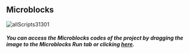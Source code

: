 ## Microblocks
![allScripts31301](https://user-images.githubusercontent.com/112697142/197472784-660b288b-c486-4869-9d75-b34b23f837b4.png)


##### You can access the Microblocks codes of the project by dragging the image to the Microblocks Run tab or clicking [here](https://microblocks.fun/run/microblocks.html#scripts=GP%20Scripts%0Adepends%20%27OLED%20Graphics%27%20%27PicoBricks%27%20%27Tone%27%0A%0Ascript%20532%2072%20%7B%0AwhenCondition%20%28start%20%3D%3D%201%29%0AsendBroadcast%20%27change%20word%27%0AresetTimer%0ArepeatUntil%20%28%28timer%29%20%3E%202000%29%20%7B%0A%20%20if%20%28%28pb_light_sensor%29%20%3C%2080%29%20%7B%0A%20%20%20%20gamerReaction%20%3D%200%0A%20%20%7D%20else%20%7B%0A%20%20%20%20gamerReaction%20%3D%201%0A%20%20%7D%0A%7D%0Apb_beep%20100%0Aif%20%28nightorday%20%3D%3D%20gamerReaction%29%20%7B%0A%20%20sendBroadcast%20%27Correct%27%0A%7D%20else%20%7B%0A%20%20sendBroadcast%20%27Wrong%27%0A%7D%0A%7D%0A%0Ascript%20861%2089%20%7B%0AwhenBroadcastReceived%20%27Correct%27%0Ascore%20%2B%3D%2010%0AstopTask%0A%7D%0A%0Ascript%20866%20207%20%7B%0AwhenBroadcastReceived%20%27Wrong%27%0AstopAll%0AOLEDInit_I2C%20%27OLED_0.96in%27%20%273C%27%200%20false%0AOLEDclear%0AOLEDwrite%20%27Game%20Over%27%200%2018%20false%0AOLEDwrite%20%28%27%5Bdata%3Ajoin%5D%27%20%27Your%20Score%3A%27%20score%29%200%2035%20false%0AOLEDwrite%20%27Press%20Reset%27%200%2045%20false%0AOLEDwrite%20%27To%20Repeat%21%27%200%2055%20false%0Apb_beep%201000%0A%7D%0A%0Ascript%20867%20449%20%7B%0AwhenCondition%20%28score%20%3D%3D%20100%29%0AstopAll%0AOLEDInit_I2C%20%27OLED_0.96in%27%20%273C%27%200%20false%0AOLEDclear%0AOLEDwrite%20%27Congratulation%27%2010%2018%20false%0AOLEDwrite%20%28%27%5Bdata%3Ajoin%5D%27%20%27Top%20Score%3A%27%20score%29%205%2035%20false%0AOLEDwrite%20%27Press%20Reset%27%2020%2045%20false%0AOLEDwrite%20%27To%20Repeat%21%27%2025%2055%20false%0A%27play%20tone%27%20%27C%27%201%20100%0A%27play%20tone%27%20%27E%27%202%20100%0A%27play%20tone%27%20%27D%27%201%20100%0A%7D%0A%0Ascript%20531%20505%20%7B%0AwhenBroadcastReceived%20%27change%20word%27%0AOLEDclear%0Anightorday%20%3D%20%28random%200%201%29%0Aif%20%28nightorday%20%3D%3D%200%29%20%7B%0A%20%20OLEDwrite%20%27---NIGHT---%27%2020%2030%20true%0A%7D%20else%20%7B%0A%20%20OLEDwrite%20%27---DAY---%27%2025%2030%20false%0A%7D%0AstopTask%0A%7D%0A%0Ascript%201283%2091%20%7B%0AwhenStarted%0AOLEDInit_I2C%20%27OLED_0.96in%27%20%273C%27%200%20false%0AOLEDclear%0AOLEDwrite%20%27NIGHT%20and%20DAY%27%2010%200%20true%0AOLEDwrite%20%27%3CGAME%3E%27%2040%2020%20true%0AOLEDwrite%20%27Press%20BUTTON%21%27%2020%2040%20false%0AOLEDwrite%20%27to%20START%21%27%2040%2055%20false%0Ascore%20%3D%200%0Astart%20%3D%200%0AwaitUntil%20%28pb_button%29%0Astart%20%3D%201%0A%7D%0A%0A "here").
